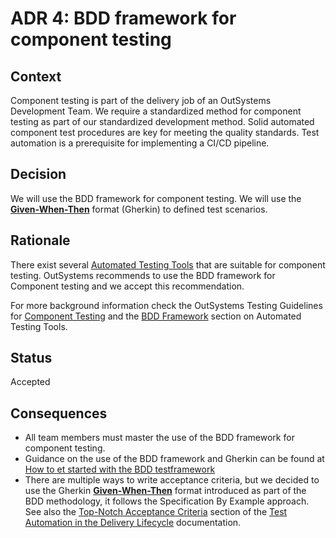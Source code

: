 # ADR 4: BDD framework for component testing

## Context

Component testing is part of the delivery job of an OutSystems Development Team. We require a standardized method for component testing as part of our standardized development method.
Solid automated component test procedures are key for meeting the quality standards.
Test automation is a prerequisite for implementing a CI/CD pipeline.

## Decision

We will use the BDD framework for component testing. We will use the [**Given-When-Then**](https://www.agilealliance.org/glossary/gwt) format (Gherkin) to defined test scenarios.

## Rationale

There exist several [Automated Testing Tools](https://success.outsystems.com/Documentation/Best_Practices/OutSystems_Testing_Guidelines/Automated_Testing_Tools) that are suitable for component testing. OutSystems recommends to use the BDD framework for Component testing and we accept this recommendation.

For more background information check the OutSystems Testing Guidelines for [Component Testing](https://success.outsystems.com/Documentation/Best_Practices/OutSystems_Testing_Guidelines/Component_Testing)
and the [BDD Framework](https://success.outsystems.com/Documentation/Best_Practices/OutSystems_Testing_Guidelines/Automated_Testing_Tools#BDDFramework_(Forge_Component)) section on Automated Testing Tools.

## Status

Accepted

<!--
[Proposed | Accepted | Deprecated | Superseded]
If deprecated, indicate why. If superseded, include a link to the new ADR.
-->

## Consequences

* All team members must master the use of the BDD framework for component testing.
* Guidance on the use of the BDD framework and Gherkin can be found at [How to et started with the BDD testframework](How-to-get-started-with-the-BDD-testframework.md)
* There are multiple ways to write acceptance criteria, but we decided to use the Gherkin [**Given-When-Then**](https://www.agilealliance.org/glossary/gwt) format introduced as part of the BDD methodology, it follows the Specification By Example approach. See also the [Top-Notch Acceptance Criteria](https://success.outsystems.com/Documentation/11/Managing_the_Applications_Lifecycle/Test_Automation_in_the_Delivery_Lifecycle#Top-Notch_Acceptance_Criteria) section of the [Test Automation in the Delivery Lifecycle](https://success.outsystems.com/Documentation/11/Managing_the_Applications_Lifecycle/Test_Automation_in_the_Delivery_Lifecycle) documentation.
